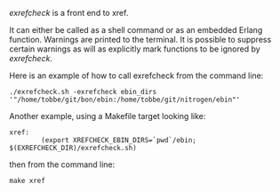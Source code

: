 *exrefcheck* is a front end to xref.

It can either be called as a shell command or as an
embedded Erlang function. Warnings are printed to the
terminal. It is possible to suppress certain warnings
as will as explicitly mark functions to be ignored by
*exrefcheck*.

Here is an example of how to call exrefcheck from the command line:

    ./exrefcheck.sh -exrefcheck ebin_dirs '"/home/tobbe/git/bon/ebin:/home/tobbe/git/nitrogen/ebin"' 

Another example, using a Makefile target looking like:

    xref:
            (export XREFCHECK_EBIN_DIRS=`pwd`/ebin; $(EXREFCHECK_DIR)/exrefcheck.sh)

then from the command line:

    make xref


